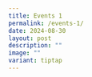```yaml
---
title: Events 1
permalink: /events-1/
date: 2024-08-30
layout: post
description: ""
image: ""
variant: tiptap
---
```

